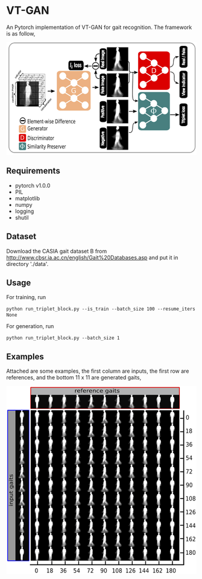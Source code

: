 # VT-GAN
An Pytorch implementation of VT-GAN for gait recognition. The framework is as follow,

<div align=center>
<img src="./model/framework.png" width = "600" height = "300" alt="Framework of VT-GAN" align=center />
</div>

## Requirements
* pytorch v1.0.0
* PIL
* matplotlib
* numpy
* logging
* shutil

## Dataset

Download the CASIA gait dataset B from http://www.cbsr.ia.ac.cn/english/Gait%20Databases.asp and put it in directory './data'.
## Usage

For training, run

```
python run_triplet_block.py --is_train --batch_size 100 --resume_iters None
```

For generation, run

```
python run_triplet_block.py --batch_size 1
```
## Examples

Attached are some examples, the first column are inputs, the first row are references, and the bottom 11 x 11 are generated gaits,

<div align=center>
<img src="./sample/sample.png" width = "600" height = "500" alt="An example of generated gaits" align=center />
</div>
